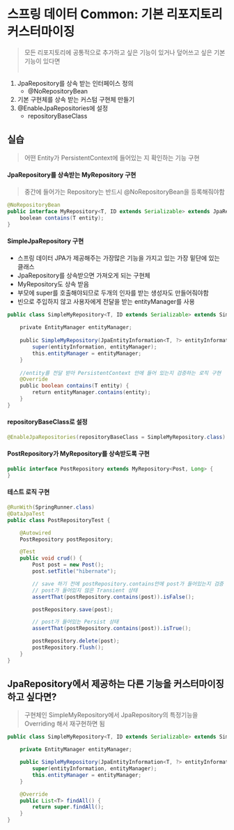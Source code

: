 # 스프링 데이터 Common: 기본 리포지토리 커스터마이징
> 모든 리포지토리에 공통적으로 추가하고 싶은 기능이 있거나 덮어쓰고 싶은 기본 기능이 있다면   
 
1. JpaRepository를 상속 받는 인터페이스 정의
   - @NoRepositoryBean
2. 기본 구현체를 상속 받는 커스텀 구현체 만들기
3. @EnableJpaRepositories에 설정
   - repositoryBaseClass

## 실습
> 어떤 Entity가 PersistentContext에 들어있는 지 확인하는 기능 구현  
#### JpaRepository를 상속받는 MyRepository 구현
> 중간에 들어가는 Repository는 반드시 @NoRepositoryBean을 등록해줘야함  
```java
@NoRepositoryBean
public interface MyRepository<T, ID extends Serializable> extends JpaRepository<T, ID> {
    boolean contains(T entity);
}
```

#### SimpleJpaRepository 구현
- 스프링 데이터 JPA가 제공해주는 가장많은 기능을 가지고 있는 가장 밑단에 있는 클래스
- JpaRepository를 상속받으면 가져오게 되는 구현체
- MyRepository도 상속 받음
- 부모에 super를 호출해야되므로 두개의 인자를 받는 생성자도 만들어줘야함
- 빈으로 주입하지 않고 사용자에게 전달을 받는 entityManager를 사용 
```java
public class SimpleMyRepository<T, ID extends Serializable> extends SimpleJpaRepository<T, ID> implements MyRepository<T, ID> {
 
    private EntityManager entityManager;
 
    public SimpleMyRepository(JpaEntityInformation<T, ?> entityInformation, EntityManager entityManager) {
        super(entityInformation, entityManager);
        this.entityManager = entityManager;
    }
 
    //entity를 전달 받아 PersistentContext 안에 들어 있는지 검증하는 로직 구현
    @Override
    public boolean contains(T entity) {
        return entityManager.contains(entity);
    }
}
```

#### repositoryBaseClass로 설정
```java
@EnableJpaRepositories(repositoryBaseClass = SimpleMyRepository.class)
```

#### PostRepository가 MyRepository를 상속받도록 구현
```java
public interface PostRepository extends MyRepository<Post, Long> {
}
```

#### 테스트 로직 구현
```java
@RunWith(SpringRunner.class)
@DataJpaTest
public class PostRepositoryTest {

    @Autowired
    PostRepository postRepository;

    @Test
    public void crud() {
        Post post = new Post();
        post.setTitle("hibernate");

        // save 하기 전에 postRepository.contains안에 post가 들어있는지 검증
        // post가 들어있지 않은 Transient 상태
        assertThat(postRepository.contains(post)).isFalse();

        postRepository.save(post);

        // post가 들어있는 Persist 상태
        assertThat(postRepository.contains(post)).isTrue();

        postRepository.delete(post);
        postRepository.flush();
    }
}
```

## JpaRepository에서 제공하는 다른 기능을 커스터마이징하고 싶다면?
> 구현체인 SimpleMyRepository에서 JpaRepository의 특정기능을 Overriding 해서 재구현하면 됨  
```java
public class SimpleMyRepository<T, ID extends Serializable> extends SimpleJpaRepository<T, ID> implements MyRepository<T, ID> {

    private EntityManager entityManager;

    public SimpleMyRepository(JpaEntityInformation<T, ?> entityInformation, EntityManager entityManager) {
        super(entityInformation, entityManager);
        this.entityManager = entityManager;
    }

    @Override
    public List<T> findAll() {
        return super.findAll();
    }
}
```